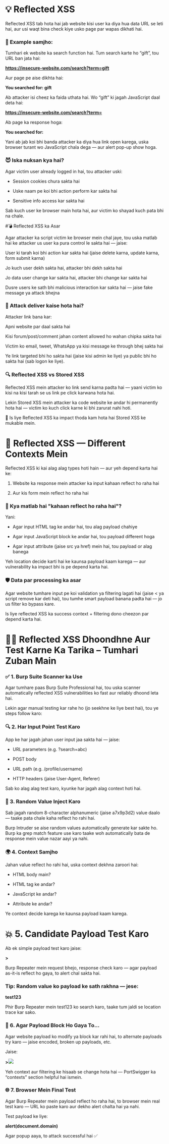 # 💡 Reflected XSS 

Reflected XSS tab hota hai jab website kisi user ka diya hua data URL se leti hai, aur usi waqt bina check kiye usko page par wapas dikhati hai.

### 🧪 Example samjho:

Tumhari ek website ka search function hai. Tum search karte ho “gift”, tou URL ban jata hai:

**https://insecure-website.com/search?term=gift**

Aur page pe aise dikhta hai:

**<p>You searched for: gift</p>**

Ab attacker isi cheez ka faida uthata hai. Wo “gift” ki jagah JavaScript daal deta hai:

**https://insecure-website.com/search?term=<script>alert('XSS')</script>**

Ab page ka response hoga:

**<p>You searched for: <script>alert('XSS')</script></p>**

Yani ab jab koi bhi banda attacker ka diya hua link open karega, uska browser turant wo JavaScript chala dega — aur alert pop-up show hoga.

### 😈 Iska nuksan kya hai?

Agar victim user already logged in hai, tou attacker uski:

- Session cookies chura sakta hai

- Uske naam pe koi bhi action perform kar sakta hai

- Sensitive info access kar sakta hai

Sab kuch user ke browser main hota hai, aur victim ko shayad kuch pata bhi na chale.

#💣 Reflected XSS ka Asar

Agar attacker ka script victim ke browser mein chal jaye, tou uska matlab hai ke attacker us user ka pura control le sakta hai — jaise:

User ki tarah koi bhi action kar sakta hai (jaise delete karna, update karna, form submit karna)

Jo kuch user dekh sakta hai, attacker bhi dekh sakta hai

Jo data user change kar sakta hai, attacker bhi change kar sakta hai

Dusre users ke sath bhi malicious interaction kar sakta hai — jaise fake message ya attack bhejna

### 💌 Attack deliver kaise hota hai?

Attacker link bana kar:

Apni website par daal sakta hai

Kisi forum/post/comment jahan content allowed ho wahan chipka sakta hai

Victim ko email, tweet, WhatsApp ya kisi message ke through bhej sakta hai

Ye link targeted bhi ho sakta hai (jaise kisi admin ke liye) ya public bhi ho sakta hai (sab logon ke liye).


### 🔍 Reflected XSS vs Stored XSS

Reflected XSS mein attacker ko link send karna padta hai — yaani victim ko kisi na kisi tarah se us link pe click karwana hota hai.

Lekin Stored XSS mein attacker ka code website ke andar hi permanently hota hai — victim ko kuch click karne ki bhi zarurat nahi hoti.

📌 Is liye Reflected XSS ka impact thoda kam hota hai Stored XSS ke mukable mein.

# 🎯 Reflected XSS — Different Contexts Mein

Reflected XSS ki kai alag alag types hoti hain — aur yeh depend karta hai ke:

1. Website ka response mein attacker ka input kahaan reflect ho raha hai

2. Aur kis form mein reflect ho raha hai

### 📍 Kya matlab hai "kahaan reflect ho raha hai"?

Yani:

- Agar input HTML tag ke andar hai, tou alag payload chahiye

- Agar input JavaScript block ke andar hai, tou payload different hoga

- Agar input attribute (jaise src ya href) mein hai, tou payload or alag banega

Yeh location decide karti hai ke kaunsa payload kaam karega — aur vulnerability ka impact bhi is pe depend karta hai.

### 🛡️ Data par processing ka asar

Agar website tumhare input pe koi validation ya filtering lagati hai (jaise < ya script remove kar deti hai), tou tumhe smart payload banana padta hai — jo us filter ko bypass kare.

Is liye reflected XSS ka success context + filtering dono cheezon par depend karta hai.

# 🕵️‍♂️ Reflected XSS Dhoondhne Aur Test Karne Ka Tarika – Tumhari Zuban Main

### ✅ 1. Burp Suite Scanner ka Use

Agar tumhare paas Burp Suite Professional hai, tou uska scanner automatically reflected XSS vulnerabilities ko fast aur reliably dhoond leta hai.

Lekin agar manual testing kar rahe ho (jo seekhne ke liye best hai), tou ye steps follow karo:

### 🔍 2. Har Input Point Test Karo

App ke har jagah jahan user input jaa sakta hai — jaise:

- URL parameters (e.g. ?search=abc)

- POST body

- URL path (e.g. /profile/username)

- HTTP headers (jaise User-Agent, Referer)

Sab ko alag alag test karo, kyunke har jagah alag context hoti hai.

### 🧪 3. Random Value Inject Karo

Sab jagah random 8-character alphanumeric (jaise a7x9p3d2) value daalo — taake pata chale kaha reflect ho rahi hai.

Burp Intruder se aise random values automatically generate kar sakte ho.
Burp ka grep match feature use karo taake woh automatically bata de response mein value nazar aayi ya nahi.

### 🌍 4. Context Samjho

Jahan value reflect ho rahi hai, uska context dekhna zaroori hai:

- HTML body main?

- HTML tag ke andar?

- JavaScript ke andar?

- Attribute ke andar?

Ye context decide karega ke kaunsa payload kaam karega.

# 💥 5. Candidate Payload Test Karo

Ab ek simple payload test karo jaise:

**><script>alert(1)</script>**

Burp Repeater mein request bhejo, response check karo — agar payload as-it-is reflect ho gaya, to alert chal sakta hai.

### Tip: Random value ko payload ke sath rakhna — jese:

**test123<script>alert(1)</script>**

Phir Burp Repeater mein test123 ko search karo, taake tum jaldi se location trace kar sako.

### 🔄 6. Agar Payload Block Ho Gaya To...

Agar website payload ko modify ya block kar rahi hai, to alternate payloads try karo — jaise encoded, broken up payloads, etc.

Jaise:

**><img src=x onerror=alert(1)>**

Yeh context aur filtering ke hisaab se change hota hai — PortSwigger ka “contexts” section helpful hai ismein.

### 🌐 7. Browser Mein Final Test

Agar Burp Repeater mein payload reflect ho raha hai, to browser mein real test karo — URL ko paste karo aur dekho alert chalta hai ya nahi.

Test payload ke liye:

**alert(document.domain)**

Agar popup aaya, to attack successful hai ✅